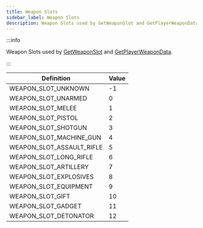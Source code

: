 ```yaml
---
title: Weapon Slots
sidebar_label: Weapon Slots
description: Weapon Slots used by GetWeaponSlot and GetPlayerWeaponData.
---
```


:::info

Weapon Slots used by [GetWeaponSlot](../functions/GetWeaponSlot) and [GetPlayerWeaponData](../functions/GetPlayerWeaponData).

:::

| Definition                | Value |
|---------------------------|-------|
| WEAPON_SLOT_UNKNOWN       | -1    |
| WEAPON_SLOT_UNARMED       | 0     |
| WEAPON_SLOT_MELEE         | 1     |
| WEAPON_SLOT_PISTOL        | 2     |
| WEAPON_SLOT_SHOTGUN       | 3     |
| WEAPON_SLOT_MACHINE_GUN   | 4     |
| WEAPON_SLOT_ASSAULT_RIFLE | 5     |
| WEAPON_SLOT_LONG_RIFLE    | 6     |
| WEAPON_SLOT_ARTILLERY     | 7     |
| WEAPON_SLOT_EXPLOSIVES    | 8     |
| WEAPON_SLOT_EQUIPMENT     | 9     |
| WEAPON_SLOT_GIFT          | 10    |
| WEAPON_SLOT_GADGET        | 11    |
| WEAPON_SLOT_DETONATOR     | 12    |
